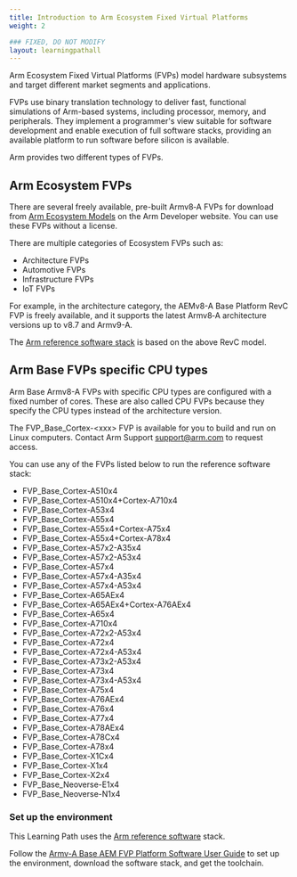```yaml
---
title: Introduction to Arm Ecosystem Fixed Virtual Platforms
weight: 2

### FIXED, DO NOT MODIFY
layout: learningpathall
---
```


Arm Ecosystem Fixed Virtual Platforms (FVPs) model hardware subsystems and target different market segments and applications.

FVPs use binary translation technology to deliver fast, functional simulations of Arm-based systems, including processor, memory, and peripherals. They implement a programmer's view suitable for software development and enable execution of full software stacks, providing an available platform to run software before silicon is available.

Arm provides two different types of FVPs. 

## Arm Ecosystem FVPs

There are several freely available, pre-built Armv8‑A FVPs for download from [Arm Ecosystem Models](https://developer.arm.com/Tools%20and%20Software/Fixed%20Virtual%20Platforms#Downloads) on the Arm Developer website. You can use these FVPs without a license. 

There are multiple categories of Ecosystem FVPs such as:
- Architecture FVPs
- Automotive FVPs
- Infrastructure FVPs
- IoT FVPs

For example, in the architecture category, the AEMv8-A Base Platform RevC FVP is freely available, and it supports the latest Armv8‑A architecture versions up to v8.7 and Armv9-A.

The [Arm reference software stack](https://gitlab.arm.com/arm-reference-solutions/arm-reference-solutions-docs/-/blob/master/docs/aemfvp-a/user-guide.rst) is based on the above RevC model. 

## Arm Base FVPs specific CPU types

Arm Base Armv8-A FVPs with specific CPU types are configured with a fixed number of cores. These are also called CPU FVPs because they specify the CPU types instead of the architecture version.

The FVP_Base_Cortex-\<xxx> FVP is available for you to build and run on Linux computers. Contact Arm Support [support@arm.com](mailto:support@arm.com) to request access.

You can use any of the FVPs listed below to run the reference software stack: 

* FVP_Base_Cortex-A510x4
* FVP_Base_Cortex-A510x4+Cortex-A710x4
* FVP_Base_Cortex-A53x4
* FVP_Base_Cortex-A55x4
* FVP_Base_Cortex-A55x4+Cortex-A75x4
* FVP_Base_Cortex-A55x4+Cortex-A78x4
* FVP_Base_Cortex-A57x2-A35x4
* FVP_Base_Cortex-A57x2-A53x4
* FVP_Base_Cortex-A57x4
* FVP_Base_Cortex-A57x4-A35x4
* FVP_Base_Cortex-A57x4-A53x4
* FVP_Base_Cortex-A65AEx4
* FVP_Base_Cortex-A65AEx4+Cortex-A76AEx4
* FVP_Base_Cortex-A65x4
* FVP_Base_Cortex-A710x4
* FVP_Base_Cortex-A72x2-A53x4
* FVP_Base_Cortex-A72x4
* FVP_Base_Cortex-A72x4-A53x4
* FVP_Base_Cortex-A73x2-A53x4
* FVP_Base_Cortex-A73x4
* FVP_Base_Cortex-A73x4-A53x4
* FVP_Base_Cortex-A75x4
* FVP_Base_Cortex-A76AEx4
* FVP_Base_Cortex-A76x4
* FVP_Base_Cortex-A77x4
* FVP_Base_Cortex-A78AEx4
* FVP_Base_Cortex-A78Cx4
* FVP_Base_Cortex-A78x4
* FVP_Base_Cortex-X1Cx4
* FVP_Base_Cortex-X1x4
* FVP_Base_Cortex-X2x4
* FVP_Base_Neoverse-E1x4
* FVP_Base_Neoverse-N1x4

### Set up the environment

This Learning Path uses the [Arm reference software](https://gitlab.arm.com/arm-reference-solutions/arm-reference-solutions-docs/-/blob/master/docs/aemfvp-a/user-guide.rst) stack.

Follow the [Armv-A Base AEM FVP Platform Software User Guide](https://gitlab.arm.com/arm-reference-solutions/arm-reference-solutions-docs/-/blob/master/docs/aemfvp-a/user-guide.rst) to set up the environment, download the software stack, and get the toolchain.


